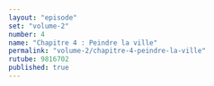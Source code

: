 ```yaml
---
layout: "episode"
set: "volume-2"
number: 4
name: "Chapitre 4 : Peindre la ville"
permalink: "volume-2/chapitre-4-peindre-la-ville"
rutube: 9816702
published: true
---
```

